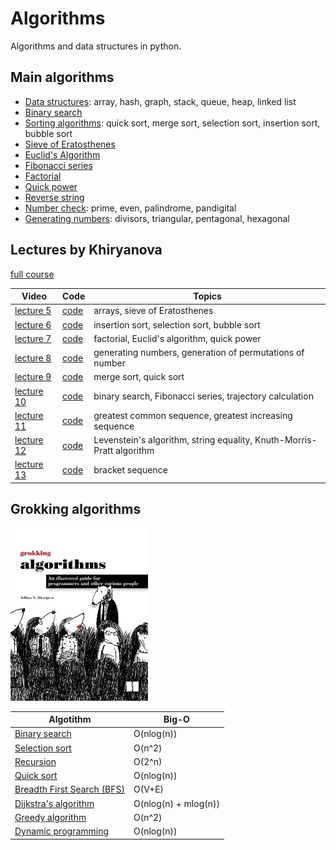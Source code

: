 # Algorithms
Algorithms and data structures in python.

## Main algorithms
- [Data structures](https://github.com/Alekselion/algorithms/blob/master/1_data_structures.py): array, hash, graph, stack, queue, heap, linked list
- [Binary search](https://github.com/Alekselion/algorithms/blob/master/2_binary_search.py)
- [Sorting algorithms](https://github.com/Alekselion/algorithms/blob/master/3_sorting.py): quick sort, merge sort, selection sort, insertion sort, bubble sort
- [Sieve of Eratosthenes](https://github.com/Alekselion/algorithms/blob/master/4_eratosthenes.py)
- [Euclid's Algorithm](https://github.com/Alekselion/algorithms/blob/master/5_euclid.py)
- [Fibonacci series](https://github.com/Alekselion/algorithms/blob/master/6_fibonacci.py)
- [Factorial](https://github.com/Alekselion/algorithms/blob/master/7_factorial.py)
- [Quick power](https://github.com/Alekselion/algorithms/blob/master/8_quick_power.py)
- [Reverse string](https://github.com/Alekselion/algorithms/blob/master/9_reverse.py)
- [Number check](https://github.com/Alekselion/algorithms/blob/master/10_number_is.py): prime, even, palindrome, pandigital
- [Generating numbers](https://github.com/Alekselion/algorithms/blob/master/11_listGenerators.py): divisors, triangular, pentagonal, hexagonal

## Lectures by Khiryanova
[full course](https://www.youtube.com/playlist?list=PLRDzFCPr95fK7tr47883DFUbm4GeOjjc0)

Video | Code | Topics
------|------|-------
[lecture 5](https://www.youtube.com/watch?v=3I6OjxoeSS8&list=PLRDzFCPr95fK7tr47883DFUbm4GeOjjc0&index=5) | [code](https://github.com/Alekselion/algorithms/blob/master/lectures-by-Khiryanova/lecture5_array_prime.py) | arrays, sieve of Eratosthenes
[lecture 6](https://www.youtube.com/watch?v=NLq7nB9bV0M&list=PLRDzFCPr95fK7tr47883DFUbm4GeOjjc0&index=6) | [code](https://github.com/Alekselion/algorithms/blob/master/lectures-by-Khiryanova/lecture6_sorting.py) | insertion sort, selection sort, bubble sort
[lecture 7](https://www.youtube.com/watch?v=0Bc8zLURY-c&list=PLRDzFCPr95fK7tr47883DFUbm4GeOjjc0&index=7) | [code](https://github.com/Alekselion/algorithms/blob/master/lectures-by-Khiryanova/lecture7_recursion.py) | factorial, Euclid's algorithm, quick power
[lecture 8](https://www.youtube.com/watch?v=2XFaK3bgT7w&list=PLRDzFCPr95fK7tr47883DFUbm4GeOjjc0&index=8) | [code](https://github.com/Alekselion/algorithms/blob/master/lectures-by-Khiryanova/lecture8_geniration.py) | generating numbers, generation of permutations of number
[lecture 9](https://www.youtube.com/watch?v=qf82-r9hl2Y&list=PLRDzFCPr95fK7tr47883DFUbm4GeOjjc0&index=9) | [code](https://github.com/Alekselion/algorithms/blob/master/lectures-by-Khiryanova/lecture9_sorting.py) | merge sort, quick sort
[lecture 10](https://www.youtube.com/watch?v=EdhN_gEDfUM&list=PLRDzFCPr95fK7tr47883DFUbm4GeOjjc0&index=10) | [code](https://github.com/Alekselion/algorithms/blob/master/lectures-by-Khiryanova/lecture10_dynamic.py) | binary search, Fibonacci series, trajectory calculation 
[lecture 11](https://www.youtube.com/watch?v=m4HOkVeN4Mo&list=PLRDzFCPr95fK7tr47883DFUbm4GeOjjc0&index=11) | [code](https://github.com/Alekselion/algorithms/blob/master/lectures-by-Khiryanova/lecture11_sequence.py) | greatest common sequence, greatest increasing sequence 
[lecture 12](https://www.youtube.com/watch?v=rEPggzaPoUw&list=PLRDzFCPr95fK7tr47883DFUbm4GeOjjc0&index=12) | [code](https://github.com/Alekselion/algorithms/blob/master/lectures-by-Khiryanova/lecture12_strings.py) | Levenstein's algorithm, string equality, Knuth-Morris-Pratt algorithm  
[lecture 13](https://www.youtube.com/watch?v=L4IU1bPKvHM&list=PLRDzFCPr95fK7tr47883DFUbm4GeOjjc0&index=13) | [code](https://github.com/Alekselion/algorithms/blob/master/lectures-by-Khiryanova/lecture13_braces.py) | bracket sequence

## Grokking algorithms
![picture](https://github.com/Alekselion/algorithms/blob/master/grokking-algorithms/book.jpg)

Algotithm | Big-O
----------|------
[Binary search](https://github.com/Alekselion/algorithms/blob/master/grokking-algorithms/1_binarySearch.py)|O(nlog(n))
[Selection sort](https://github.com/Alekselion/algorithms/blob/master/grokking-algorithms/2_selectionSort.py)|O(n^2)
[Recursion](https://github.com/Alekselion/algorithms/blob/master/grokking-algorithms/3_recursion.py)|O(2^n)
[Quick sort](https://github.com/Alekselion/algorithms/blob/master/grokking-algorithms/4_quickSort.py)|O(nlog(n))
[Breadth First Search (BFS)](https://github.com/Alekselion/algorithms/blob/master/grokking-algorithms/5_breadthFirstSearch.py)|O(V+E)
[Dijkstra's algorithm](https://github.com/Alekselion/algorithms/blob/master/grokking-algorithms/6_dijkstra.py)|O(nlog(n) + mlog(n))
[Greedy algorithm](https://github.com/Alekselion/algorithms/blob/master/grokking-algorithms/7_greedy.py)|O(n^2)
[Dynamic programming](https://github.com/Alekselion/algorithms/blob/master/grokking-algorithms/8_dynamic.py)|O(nlog(n))
